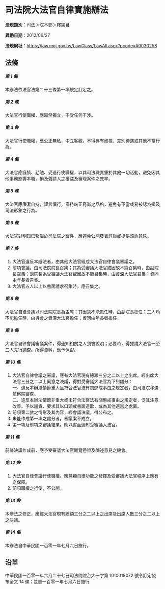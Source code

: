 # 司法院大法官自律實施辦法



**法規類別**：司法＞院本部＞釋憲目

**異動日期**：2012/06/27  

**法規網址**：https://law.moj.gov.tw/LawClass/LawAll.aspx?pcode=A0030258



## 法條
##### 第 1 條
本辦法依法官法第二十三條第一項規定訂定之。

##### 第 2 條
大法官行使職權，應超然獨立，不受任何干涉。

##### 第 3 條
大法官行使職權，應公正無私，中立客觀，不得存有歧視、差別待遇或其他不當行為。

##### 第 4 條
大法官應謹慎、勤勉、妥適行使職權，以其司法職責重於其他一切活動，避免因其他事務影響本職，損及聲請人之權益及審理案件之效率。

##### 第 5 條
大法官應廉潔自持，謹言慎行，保持端正高尚之品格，避免有不當或易被認為損及司法形象之行為。

##### 第 6 條
大法官對明知已繫屬於司法院之案件，應避免公開發表評論或提供諮詢意見。

##### 第 7 條
1. 大法官違反本辦法者，由其他大法官組成大法官自律會議審議之。
1. 前項會議，由司法院院長召集；其為受審議大法官或因故不能召集時，由副院長召集；副院長為受審議大法官或因故不能召集時，由資深大法官召集；資同由年長者召集。
1. 大法官五人以上以書面請求召集時，應召集之。

##### 第 8 條
大法官自律會議以司法院院長為主席；其因故不能擔任時，由副院長擔任；二人均不能擔任時，由與會之資深大法官擔任；資同由年長者擔任。

##### 第 9 條
大法官自律會議審議案件，得通知相關之人到會說明；必要時，得推請大法官一至三人先行調查。所得資料，應予保密。

##### 第 10 條
1. 大法官自律會議之審議，應有大法官現有總額三分之二以上之出席。經出席大法官三分之二以上同意之決議，得對受審議大法官為下列處分：  
一、違反本辦法情節重大且符合法官法有關懲戒事由之規定者，由司法院移送監察院審查。  
二、違反本辦法情節非重大或未符合法官法有關懲戒事由之規定者，促其注意改善、予以譴責、要求其以口頭或書面道歉，或為其他適當之處置。
1. 前項第二款之情形及其內容，經會議決議，得公布之。
1. 未能作成第一項之處分者，審議案不成立。
1. 第一項及前項之審議結果，應以書面通知受審議大法官。

##### 第 11 條
前條決議作成前，應予受審議大法官閱覽卷證及陳述意見之機會。

##### 第 12 條
1. 大法官自律會議行使職權，應兼顧自律功能之發揮及受審議大法官程序上應有之保障。
1. 前項職權之行使，不公開。

##### 第 13 條
本辦法之修正，應經大法官現有總額三分之二以上之出席及出席人數三分之二以上之決議。

##### 第 14 條
本辦法自中華民國一百零一年七月六日施行。

## 沿革
中華民國一百零一年六月二十七日司法院院台大一字第 1010018072 號令訂定發布全文 14 條；並自一百零一年七月六日施行
